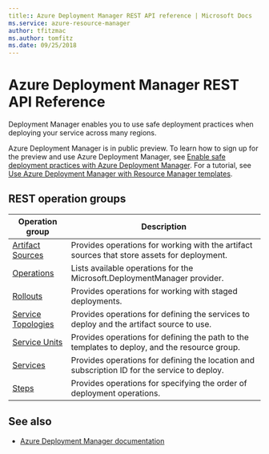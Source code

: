 ```yaml
---
title:: Azure Deployment Manager REST API reference | Microsoft Docs
ms.service: azure-resource-manager
author: tfitzmac
ms.author: tomfitz
ms.date: 09/25/2018
---
```


# Azure Deployment Manager REST API Reference

Deployment Manager enables you to use safe deployment practices when deploying your service across many regions.

Azure Deployment Manager is in public preview. To learn how to sign up for the preview and use Azure Deployment Manager, see [Enable safe deployment practices with Azure Deployment Manager](/azure/azure-resource-manager/deployment-manager-overview/). For a tutorial, see [Use Azure Deployment Manager with Resource Manager templates](/azure/azure-resource-manager/deployment-manager-tutorial/).

## REST operation groups



| Operation group               | Description                                                                             |
|-------------------------------|-----------------------------------------------------------------------------------------|
| [Artifact Sources](xref:management.azure.com.deploymentmanager.artifactsources) | Provides operations for working with the artifact sources that store assets for deployment. |
| [Operations](xref:management.azure.com.deploymentmanager.operations)  | Lists available operations for the Microsoft.DeploymentManager provider. |
| [Rollouts](xref:management.azure.com.deploymentmanager.rollouts)  | Provides operations for working with staged deployments. |
| [Service Topologies](xref:management.azure.com.deploymentmanager.servicetopologies)  | Provides operations for defining the services to deploy and the artifact source to use. |
| [Service Units](xref:management.azure.com.deploymentmanager.serviceunits) | Provides operations for defining the path to the templates to deploy, and the resource group. |
| [Services](xref:management.azure.com.deploymentmanager.services) | Provides operations for defining the location and subscription ID for the service to deploy. |
| [Steps](xref:management.azure.com.deploymentmanager.steps) | Provides operations for specifying the order of deployment operations. |

## See also

- [Azure Deployment Manager documentation](/azure/azure-resource-manager/deployment-manager-overview/)
